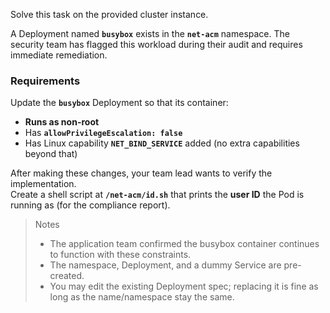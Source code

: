 Solve this task on the provided cluster instance.

A Deployment named **`busybox`** exists in the **`net-acm`** namespace. The security team has flagged this workload during their audit and requires immediate remediation.

### Requirements
Update the **`busybox`** Deployment so that its container:
- **Runs as non-root**
- Has **`allowPrivilegeEscalation: false`**
- Has Linux capability **`NET_BIND_SERVICE`** added (no extra capabilities beyond that)

After making these changes, your team lead wants to verify the implementation.  
Create a shell script at **`/net-acm/id.sh`** that prints the **user ID** the Pod is running as (for the compliance report).

> Notes
> - The application team confirmed the busybox container continues to function with these constraints.
> - The namespace, Deployment, and a dummy Service are pre-created.
> - You may edit the existing Deployment spec; replacing it is fine as long as the name/namespace stay the same.
